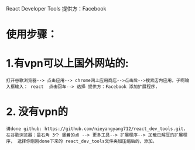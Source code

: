 React Developer Tools
提供方：Facebook
# 使用步骤：
#  1.有vpn可以上国外网站的:
    打开谷歌浏览器--> 点击应用--> chrome网上应用商店-->点击后-->搜索店内应用，子啊输入框输入： react  点击回车--> 选择 提供方：Facebook 添加扩展程序.

# 2. 没有vpn的
    请done github: https://github.com/nieyangyang712/react_dev_tools.git， 在谷歌浏览器：最右角 3个 竖着的点 --> 更多工具--> 扩展程序--> 加载已解压的扩展程序， 选择你刚刚done下来的 react_dev_tools文件夹加压缩后的，添加。